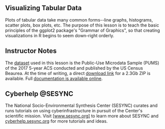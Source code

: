 ## Visualizing Tabular Data

Plots of tabular data take many common forms--line graphs, histograms, scatter
plots, box plots, etc. The purpose of this lesson is to teach the basic
principles of the ggplot2 package's "Grammar of Graphics", so that creating
visualizations in R begins to seem down-right orderly.

## Instructor Notes

The [dataset] used in this lesson is the Public-Use Microdata Sample (PUMS) of
the 2017 5-year ACS conducted and published by the US Census Beaurea. At the
time of writing, a direct [download link] for a 2.3Gb ZIP is available. Full
[documentation is available online].

## Cyberhelp @SESYNC

The National Socio-Environmental Synthesis Center (SESYNC) curates and runs
tutorials on using cyberinfrastructure in pursuit of the Center's scientific
mission. Visit [www.sesync.org] to learn more about SESYNC and
[cyberhelp.sesync.org] for more tutorials and ideas.

[www.sesync.org]: https://www.sesync.org
[cyberhelp.sesync.org]: https://cyberhelp.sesync.org
[dataset]: https://factfinder.census.gov/faces/tableservices/jsf/pages/productview.xhtml?pid=ACS_pums_csv_2013_2017&prodType=document
[download link]: https://www2.census.gov/programs-surveys/acs/data/pums/2017/5-Year/csv_pus.zip
[documentation is available online]: https://www.census.gov/programs-surveys/acs/technical-documentation/pums/documentation.2017.html
